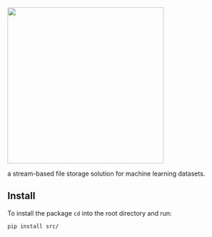 <img src="https://github.com/le1nux/datahub/blob/master/logo/logo.png" width="350">

a stream-based file storage solution for machine learning datasets.

## Install

To install the package `cd` into the root directory and run: 

```bash
pip install src/
```